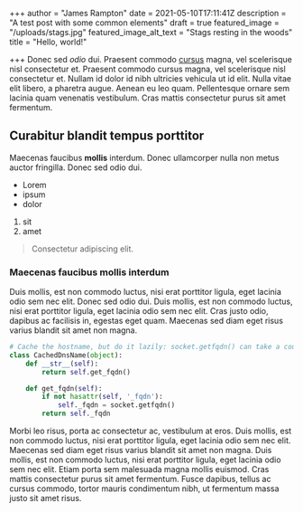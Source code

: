 +++
author = "James Rampton"
date = 2021-05-10T17:11:41Z
description = "A test post with some common elements"
draft = true
featured_image = "/uploads/stags.jpg"
featured_image_alt_text = "Stags resting in the woods"
title = "Hello, world!"

+++
Donec sed _odio_ dui. Praesent commodo [cursus](https://example.com) magna, vel scelerisque nisl consectetur et. Praesent commodo cursus magna, vel scelerisque nisl consectetur et. Nullam id dolor id nibh ultricies vehicula ut id elit. Nulla vitae elit libero, a pharetra augue. Aenean eu leo quam. Pellentesque ornare sem lacinia quam venenatis vestibulum. Cras mattis consectetur purus sit amet fermentum.

## Curabitur blandit tempus porttitor

Maecenas faucibus **mollis** interdum. Donec ullamcorper nulla non metus auctor fringilla. Donec sed odio dui.

- Lorem
- ipsum
- dolor
  
1) sit
2) amet

> Consectetur adipiscing elit.

### Maecenas faucibus mollis interdum

Duis mollis, est non commodo luctus, nisi erat porttitor ligula, eget lacinia odio sem nec elit. Donec sed odio dui. Duis mollis, est non commodo luctus, nisi erat porttitor ligula, eget lacinia odio sem nec elit. Cras justo odio, dapibus ac facilisis in, egestas eget quam. Maecenas sed diam eget risus varius blandit sit amet non magna.

```python
# Cache the hostname, but do it lazily: socket.getfqdn() can take a couple of seconds, which slows down the restart of the server.
class CachedDnsName(object):
    def __str__(self):
        return self.get_fqdn()

    def get_fqdn(self):
        if not hasattr(self, '_fqdn'):
            self._fqdn = socket.getfqdn()
        return self._fqdn
```

Morbi leo risus, porta ac consectetur ac, vestibulum at eros. Duis mollis, est non commodo luctus, nisi erat porttitor ligula, eget lacinia odio sem nec elit. Maecenas sed diam eget risus varius blandit sit amet non magna. Duis mollis, est non commodo luctus, nisi erat porttitor ligula, eget lacinia odio sem nec elit. Etiam porta sem malesuada magna mollis euismod. Cras mattis consectetur purus sit amet fermentum. Fusce dapibus, tellus ac cursus commodo, tortor mauris condimentum nibh, ut fermentum massa justo sit amet risus.